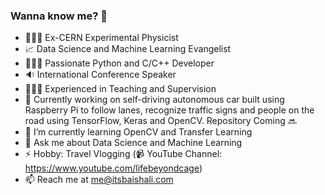 ### Wanna know me? 👋

- 👩🏻‍🔬 Ex-CERN Experimental Physicist
- 📈 Data Science and Machine Learning Evangelist
- 👩🏻‍💻 Passionate Python and C/C++ Developer
- 🔉 International Conference Speaker
- 👩🏻‍🏫 Experienced in Teaching and Supervision
- 🚗 Currently working on self-driving autonomous car built using Raspberry Pi to follow lanes, recognize traffic signs and people on the road using TensorFlow, Keras and OpenCV. Repository Coming 🔜
- 🌱 I’m currently learning OpenCV and Transfer Learning
- 💬 Ask me about Data Science and Machine Learning
- ⚡ Hobby: Travel Vlogging (📹 YouTube Channel: https://www.youtube.com/lifebeyondcage)
- 📫 Reach me at me@itsbaishali.com
<!-- - 🤩 Fun fact: !>
